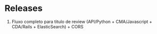 Releases
========

1. Fluxo completo para titulo de review (API/Python + CMA/Javascript + CDA/Rails + ElasticSearch) + CORS